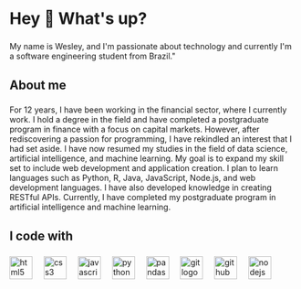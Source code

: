 <h1 align="left">Hey 👋 What's up?</h1>

###

<p align="left">My name is Wesley, and I'm passionate about technology and currently I'm a software engineering student from Brazil."</p>

###

<h2 align="left">About me</h2>

###

<p align="left">For 12 years, I have been working in the financial sector, where I currently work. I hold a degree in the field and have completed a postgraduate program in finance with a focus on capital markets. However, after rediscovering a passion for programming, I have rekindled an interest that I had set aside. I have now resumed my studies in the field of data science, artificial intelligence, and machine learning. My goal is to expand my skill set to include web development and application creation. I plan to learn languages such as Python, R, Java, JavaScript, Node.js, and web development languages. I have also developed knowledge in creating RESTful APIs. Currently, I have completed my postgraduate program in artificial intelligence and machine learning.</p>

###

<h2 align="left">I code with</h2>

###

<div align="left">
  <img src="https://cdn.jsdelivr.net/gh/devicons/devicon/icons/html5/html5-original.svg" height="40" alt="html5 logo"  />
  <img width="12" />
  <img src="https://cdn.jsdelivr.net/gh/devicons/devicon/icons/css3/css3-original.svg" height="40" alt="css3 logo"  />
  <img width="12" />
  <img src="https://cdn.jsdelivr.net/gh/devicons/devicon/icons/javascript/javascript-original.svg" height="40" alt="javascript logo"  />
  <img width="12" />
  <img src="https://cdn.jsdelivr.net/gh/devicons/devicon/icons/python/python-original.svg" height="40" alt="python logo"  />
  <img width="12" />
  <img src="https://cdn.jsdelivr.net/gh/devicons/devicon/icons/pandas/pandas-original.svg" height="40" alt="pandas logo"  />
  <img width="12" />
  <img src="https://cdn.jsdelivr.net/gh/devicons/devicon/icons/git/git-original.svg" height="40" alt="git logo"  />
  <img width="12" />
  <img src="https://cdn.jsdelivr.net/gh/devicons/devicon/icons/github/github-original.svg" height="40" alt="github logo"  />
  <img width="12" />
  <img src="https://cdn.jsdelivr.net/gh/devicons/devicon/icons/nodejs/nodejs-original.svg" height="40" alt="nodejs logo"  />
</div>

###
